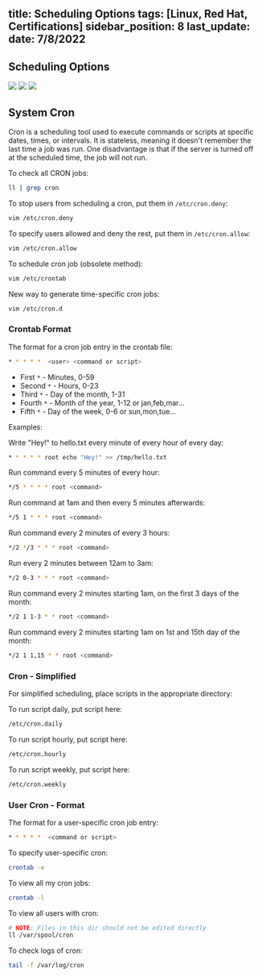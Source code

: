 title: Scheduling Options
tags: [Linux, Red Hat, Certifications]
sidebar_position: 8
last_update:
  date: 7/8/2022
---




## Scheduling Options 

![](/img/docs/sv-cron-at.png)
![](/img/docs/sv-cron-1.png)
![](/img/docs/sv-cron-2.png)


## System Cron

Cron is a scheduling tool used to execute commands or scripts at specific dates, times, or intervals. It is stateless, meaning it doesn't remember the last time a job was run. One disadvantage is that if the server is turned off at the scheduled time, the job will not run.

To check all CRON jobs:
```bash
ll | grep cron 
```

To stop users from scheduling a cron, put them in `/etc/cron.deny`:
```bash
vim /etc/cron.deny
```

To specify users allowed and deny the rest, put them in `/etc/cron.allow`:
```bash
vim /etc/cron.allow
```

To schedule cron job (obsolete method):
```bash
vim /etc/crontab
```

New way to generate time-specific cron jobs:
```bash
vim /etc/cron.d
```

### Crontab Format

The format for a cron job entry in the crontab file:
```bash
* * * * *  <user> <command or script>
```
- First `*`   - Minutes, 0-59
- Second `*`  - Hours, 0-23
- Third `*`   - Day of the month, 1-31
- Fourth `*`  - Month of the year, 1-12 or jan,feb,mar...
- Fifth `*`   - Day of the week, 0-6 or sun,mon,tue...

Examples:

Write "Hey!" to hello.txt every minute of every hour of every day:
```bash
* * * * * root echo "Hey!" >> /tmp/hello.txt
```

Run command every 5 minutes of every hour:
```bash
*/5 * * * * root <command>
```

Run command at 1am and then every 5 minutes afterwards:
```bash
*/5 1 * * * root <command>
```

Run command every 2 minutes of every 3 hours:
```bash
*/2 */3 * * * root <command>
```

Run every 2 minutes between 12am to 3am:
```bash
*/2 0-3 * * * root <command>
```

Run command every 2 minutes starting 1am, on the first 3 days of the month:
```bash
*/2 1 1-3 * * root <command>
```

Run command every 2 minutes starting 1am on 1st and 15th day of the month:
```bash
*/2 1 1,15 * * root <command>
```

### Cron - Simplified

For simplified scheduling, place scripts in the appropriate directory:

To run script daily, put script here:
```bash
/etc/cron.daily 
```

To run script hourly, put script here:
```bash
/etc/cron.hourly
```

To run script weekly, put script here:
```bash
/etc/cron.weekly 
```

### User Cron - Format

The format for a user-specific cron job entry:
```bash
* * * * *  <command or script>
```

To specify user-specific cron:
```bash
crontab -e 
```

To view all my cron jobs:
```bash
crontab -l
```

To view all users with cron:
```bash
# NOTE: Files in this dir should not be edited directly
ll /var/spool/cron
```

To check logs of cron:
```bash
tail -f /var/log/cron
```